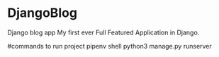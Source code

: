 # DjangoBlog
Django blog app
My first ever Full Featured Application in Django.

#commands to run project
pipenv shell 
python3 manage.py runserver
